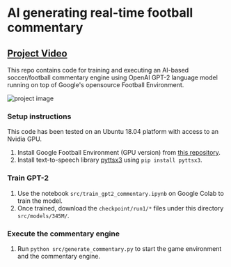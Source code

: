 # AI generating real-time football commentary
## [Project Video](https://www.youtube.com/watch?v=p9AmkiG8UeI)
This repo contains code for training and executing an AI-based soccer/football commentary engine using OpenAI GPT-2 language model running on top of Google's opensource Football Environment.

![project image](https://github.com/ChintanTrivedi/football_ai_commentary/blob/master/thumbnail.png)

### Setup instructions
This code has been tested on an Ubuntu 18.04 platform with access to an Nvidia GPU.
1. Install Google Football Environment (GPU version) from [this repository](https://github.com/google-research/football).
2. Install text-to-speech library [pyttsx3](https://pypi.org/project/pyttsx3/) using `pip install pyttsx3`.

### Train GPT-2
1. Use the notebook `src/train_gpt2_commentary.ipynb` on Google Colab to train the model.
2. Once trained, download the `checkpoint/run1/*` files under this directory `src/models/345M/`.

### Execute the commentary engine
1. Run `python src/generate_commentary.py` to start the game environment and the commentary engine.
